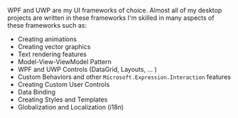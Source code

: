 WPF and UWP are my UI frameworks of choice. Almost all of my desktop projects are written in these frameworks
I'm skilled in many aspects of these frameworks such as:

- Creating animations
- Creating vector graphics
- Text rendering features
- Model-View-ViewModel Pattern
- WPF and UWP Controls (DataGrid, Layouts, ... )
- Custom Behaviors and other `Microsoft.Expression.Interaction` features
- Creating Custom User Controls
- Data Binding
- Creating Styles and Templates
- Globalization and Localization (i18n)
